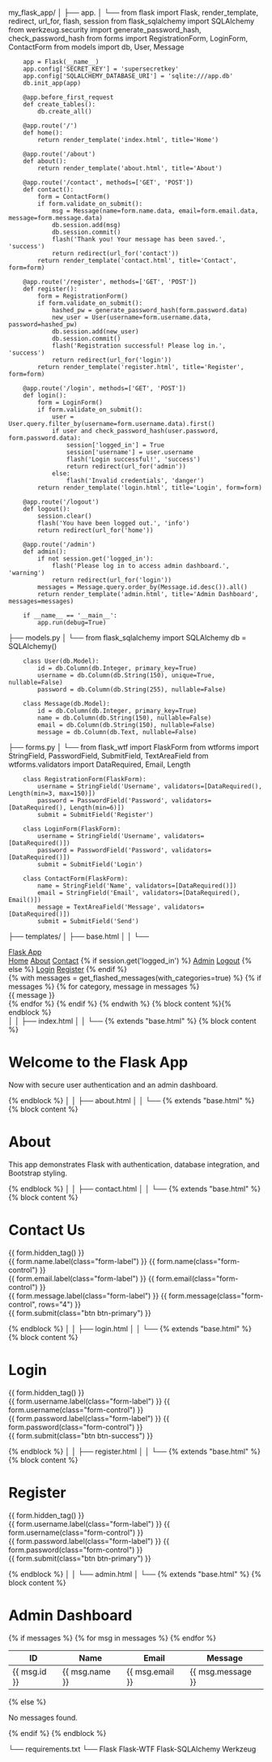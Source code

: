 my_flask_app/
│
├── app.
│   └──
        from flask import Flask, render_template, redirect, url_for, flash, session
        from flask_sqlalchemy import SQLAlchemy
        from werkzeug.security import generate_password_hash, check_password_hash
        from forms import RegistrationForm, LoginForm, ContactForm
        from models import db, User, Message

        app = Flask(__name__)
        app.config['SECRET_KEY'] = 'supersecretkey'
        app.config['SQLALCHEMY_DATABASE_URI'] = 'sqlite:///app.db'
        db.init_app(app)

        @app.before_first_request
        def create_tables():
            db.create_all()

        @app.route('/')
        def home():
            return render_template('index.html', title='Home')

        @app.route('/about')
        def about():
            return render_template('about.html', title='About')

        @app.route('/contact', methods=['GET', 'POST'])
        def contact():
            form = ContactForm()
            if form.validate_on_submit():
                msg = Message(name=form.name.data, email=form.email.data, message=form.message.data)
                db.session.add(msg)
                db.session.commit()
                flash('Thank you! Your message has been saved.', 'success')
                return redirect(url_for('contact'))
            return render_template('contact.html', title='Contact', form=form)

        @app.route('/register', methods=['GET', 'POST'])
        def register():
            form = RegistrationForm()
            if form.validate_on_submit():
                hashed_pw = generate_password_hash(form.password.data)
                new_user = User(username=form.username.data, password=hashed_pw)
                db.session.add(new_user)
                db.session.commit()
                flash('Registration successful! Please log in.', 'success')
                return redirect(url_for('login'))
            return render_template('register.html', title='Register', form=form)

        @app.route('/login', methods=['GET', 'POST'])
        def login():
            form = LoginForm()
            if form.validate_on_submit():
                user = User.query.filter_by(username=form.username.data).first()
                if user and check_password_hash(user.password, form.password.data):
                    session['logged_in'] = True
                    session['username'] = user.username
                    flash('Login successful!', 'success')
                    return redirect(url_for('admin'))
                else:
                    flash('Invalid credentials', 'danger')
            return render_template('login.html', title='Login', form=form)

        @app.route('/logout')
        def logout():
            session.clear()
            flash('You have been logged out.', 'info')
            return redirect(url_for('home'))

        @app.route('/admin')
        def admin():
            if not session.get('logged_in'):
                flash('Please log in to access admin dashboard.', 'warning')
                return redirect(url_for('login'))
            messages = Message.query.order_by(Message.id.desc()).all()
            return render_template('admin.html', title='Admin Dashboard', messages=messages)

        if __name__ == '__main__':
            app.run(debug=True)

├── models.py
│   └──
        from flask_sqlalchemy import SQLAlchemy
        db = SQLAlchemy()

        class User(db.Model):
            id = db.Column(db.Integer, primary_key=True)
            username = db.Column(db.String(150), unique=True, nullable=False)
            password = db.Column(db.String(255), nullable=False)

        class Message(db.Model):
            id = db.Column(db.Integer, primary_key=True)
            name = db.Column(db.String(150), nullable=False)
            email = db.Column(db.String(150), nullable=False)
            message = db.Column(db.Text, nullable=False)

├── forms.py
│   └──
        from flask_wtf import FlaskForm
        from wtforms import StringField, PasswordField, SubmitField, TextAreaField
        from wtforms.validators import DataRequired, Email, Length

        class RegistrationForm(FlaskForm):
            username = StringField('Username', validators=[DataRequired(), Length(min=3, max=150)])
            password = PasswordField('Password', validators=[DataRequired(), Length(min=6)])
            submit = SubmitField('Register')

        class LoginForm(FlaskForm):
            username = StringField('Username', validators=[DataRequired()])
            password = PasswordField('Password', validators=[DataRequired()])
            submit = SubmitField('Login')

        class ContactForm(FlaskForm):
            name = StringField('Name', validators=[DataRequired()])
            email = StringField('Email', validators=[DataRequired(), Email()])
            message = TextAreaField('Message', validators=[DataRequired()])
            submit = SubmitField('Send')

├── templates/
│   ├── base.html
│   │   └──
                <!DOCTYPE html>
                <html lang="en">
                <head>
                  <meta charset="UTF-8">
                  <meta name="viewport" content="width=device-width, initial-scale=1.0">
                  <title>{{ title if title else "Flask App" }}</title>
                  <link href="https://cdn.jsdelivr.net/npm/bootstrap@5.3.0/dist/css/bootstrap.min.css" rel="stylesheet">
                </head>
                <body>
                <nav class="navbar navbar-expand-lg navbar-dark bg-dark">
                  <div class="container">
                    <a class="navbar-brand" href="/">Flask App</a>
                    <div>
                      <a class="nav-link d-inline text-white" href="/">Home</a>
                      <a class="nav-link d-inline text-white" href="/about">About</a>
                      <a class="nav-link d-inline text-white" href="/contact">Contact</a>
                      {% if session.get('logged_in') %}
                        <a class="nav-link d-inline text-warning" href="/admin">Admin</a>
                        <a class="nav-link d-inline text-danger" href="/logout">Logout</a>
                      {% else %}
                        <a class="nav-link d-inline text-info" href="/login">Login</a>
                        <a class="nav-link d-inline text-success" href="/register">Register</a>
                      {% endif %}
                    </div>
                  </div>
                </nav>
                <div class="container mt-4">
                  {% with messages = get_flashed_messages(with_categories=true) %}
                    {% if messages %}
                      {% for category, message in messages %}
                        <div class="alert alert-{{ category }}">{{ message }}</div>
                      {% endfor %}
                    {% endif %}
                  {% endwith %}
                  {% block content %}{% endblock %}
                </div>
                </body>
                </html>
│
│   ├── index.html
│   │   └──
                {% extends "base.html" %}
                {% block content %}
                <h1>Welcome to the Flask App</h1>
                <p class="lead">Now with secure user authentication and an admin dashboard.</p>
                {% endblock %}
│
│   ├── about.html
│   │   └──
                {% extends "base.html" %}
                {% block content %}
                <h1>About</h1>
                <p>This app demonstrates Flask with authentication, database integration, and Bootstrap styling.</p>
                {% endblock %}
│
│   ├── contact.html
│   │   └──
                {% extends "base.html" %}
                {% block content %}
                <h1>Contact Us</h1>
                <form method="POST">
                    {{ form.hidden_tag() }}
                    <div class="mb-3">
                        {{ form.name.label(class="form-label") }}
                        {{ form.name(class="form-control") }}
                    </div>
                    <div class="mb-3">
                        {{ form.email.label(class="form-label") }}
                        {{ form.email(class="form-control") }}
                    </div>
                    <div class="mb-3">
                        {{ form.message.label(class="form-label") }}
                        {{ form.message(class="form-control", rows="4") }}
                    </div>
                    {{ form.submit(class="btn btn-primary") }}
                </form>
                {% endblock %}
│
│   ├── login.html
│   │   └──
                {% extends "base.html" %}
                {% block content %}
                <h1>Login</h1>
                <form method="POST">
                    {{ form.hidden_tag() }}
                    <div class="mb-3">
                        {{ form.username.label(class="form-label") }}
                        {{ form.username(class="form-control") }}
                    </div>
                    <div class="mb-3">
                        {{ form.password.label(class="form-label") }}
                        {{ form.password(class="form-control") }}
                    </div>
                    {{ form.submit(class="btn btn-success") }}
                </form>
                {% endblock %}
│
│   ├── register.html
│   │   └──
                {% extends "base.html" %}
                {% block content %}
                <h1>Register</h1>
                <form method="POST">
                    {{ form.hidden_tag() }}
                    <div class="mb-3">
                        {{ form.username.label(class="form-label") }}
                        {{ form.username(class="form-control") }}
                    </div>
                    <div class="mb-3">
                        {{ form.password.label(class="form-label") }}
                        {{ form.password(class="form-control") }}
                    </div>
                    {{ form.submit(class="btn btn-primary") }}
                </form>
                {% endblock %}
│
│   └── admin.html
│       └──
                {% extends "base.html" %}
                {% block content %}
                <h1>Admin Dashboard</h1>
                {% if messages %}
                    <table class="table table-bordered">
                        <thead>
                            <tr>
                                <th>ID</th>
                                <th>Name</th>
                                <th>Email</th>
                                <th>Message</th>
                            </tr>
                        </thead>
                        <tbody>
                            {% for msg in messages %}
                                <tr>
                                    <td>{{ msg.id }}</td>
                                    <td>{{ msg.name }}</td>
                                    <td>{{ msg.email }}</td>
                                    <td>{{ msg.message }}</td>
                                </tr>
                            {% endfor %}
                        </tbody>
                    </table>
                {% else %}
                    <p>No messages found.</p>
                {% endif %}
                {% endblock %}

└── requirements.txt
    └──
        Flask
        Flask-WTF
        Flask-SQLAlchemy
        Werkzeug

